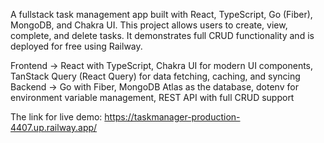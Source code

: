 A fullstack task management app built with React, TypeScript, Go (Fiber), MongoDB, and Chakra UI. This project allows users to create, view, complete, and delete tasks. It demonstrates full CRUD functionality and is deployed for free using Railway.

Frontend ->  React with TypeScript, Chakra UI for modern UI components, TanStack Query (React Query) for data fetching, caching, and syncing
Backend -> Go with Fiber, MongoDB Atlas as the database, dotenv for environment variable management, REST API with full CRUD support

The link for live demo: https://taskmanager-production-4407.up.railway.app/

